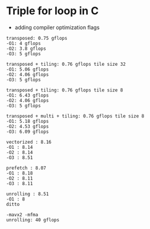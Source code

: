 # Triple for loop in C


- adding compiler optimization flags

```
transposed: 0.75 gflops
-O1: 4 gflops
-O2: 3.8 gflops
-O3: 5 gflops
```

```
transposed + tiling: 0.76 gflops tile size 32
-O1: 5.06 gflops
-O2: 4.06 gflops
-O3: 5 gflops
```

```
transposed + tiling: 0.76 gflops tile size 8
-O1: 6.43 gflops
-O2: 4.06 gflops
-O3: 5 gflops
```

```
transposed + multi + tiling: 0.76 gflops tile size 8
-O1: 5.18 gflops
-O2: 4.53 gflops
-O3: 6.09 gflops
```

```
vectorized : 8.16
-O1 : 8.14
-O2 : 8.14
-O3 : 8.51
```

```
prefetch : 8.07
-O1 : 8.18
-O2 : 8.11
-O3 : 8.11
```

```
unrolling : 8.51
-O1 : 8
ditto
```


```
-mavx2 -mfma
unrolling: 40 gflops
```
